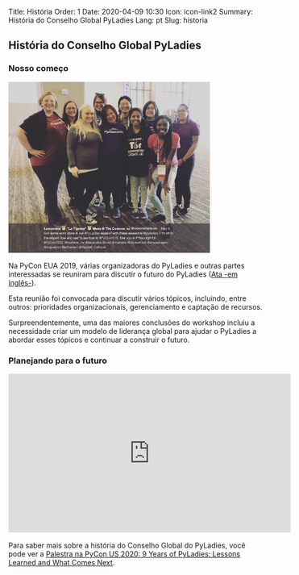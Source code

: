 Title: História
Order: 1
Date: 2020-04-09 10:30
Icon: icon-link2
Summary: História do Conselho Global PyLadies 
Lang: pt
Slug: historia

## História do Conselho Global PyLadies 

### Nosso começo

<div class="float-center container">
  <img src="/images/about/future-of-us.png"
     alt="Organizadoras do PyLadies na PyCon US 2019" width="400px" />
</div>


Na PyCon EUA 2019, várias organizadoras do PyLadies e outras partes interessadas se reuniram para discutir o futuro do PyLadies
([Ata -em inglês-](https://github.com/pyladies/global-organizing/blob/master/notes/2019/06_05_2019.md)).

Esta reunião foi convocada para discutir vários tópicos, incluindo, entre outros: prioridades organizacionais, gerenciamento e captação de recursos.

Surpreendentemente, uma das maiores conclusões do workshop incluiu a necessidade criar um modelo de liderança global para ajudar o PyLadies a abordar esses tópicos e continuar a construir  o futuro.

###  Planejando para o futuro

<div class="float-center container"><iframe width="560" height="315" src="https://www.youtube.com/embed/KRwpY2TixAs" frameborder="0" allow="accelerometer; autoplay; encrypted-media; gyroscope; picture-in-picture" allowfullscreen></iframe></div>


Para saber mais sobre a história do Conselho Global do PyLadies, você pode ver a [Palestra na PyCon US 2020: 9 Years of PyLadies: Lessons Learned and What Comes Next](https://www.youtube.com/watch?v=KRwpY2TixAs).